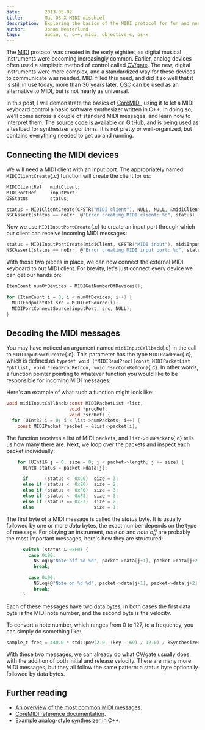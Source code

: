 ```yaml
---
date:         2013-05-02
title:        Mac OS X MIDI mischief
description:  Exploring the basics of the MIDI protocol for fun and nonprofit.
author:       Jonas Westerlund
tags:         audio, c, c++, midi, objective-c, os-x
---
```


The <abbr title="Musical Instrument Digital Interface">[MIDI](https://en.wikipedia.org/wiki/MIDI)</abbr> protocol was created in the early eighties,
as digital musical instruments were becoming increasingly common.
Earlier, analog devices often used a simplistic method of control called [<abbr title="Control Voltage">CV</abbr>/gate](http://en.wikipedia.org/wiki/CV/Gate).
The new, digital instruments were more complex, and a standardized way for these devices to communicate was needed.
MIDI filled this need, and did it so well that it is still in use today, more than 30 years later.
<abbr title="Open Sound Control">[OSC](https://en.wikipedia.org/wiki/Open_Sound_Control)</abbr> can be used as an alternative to MIDI,
but is not nearly as universal.

In this post, I will demonstrate the basics of [CoreMIDI](https://developer.apple.com/library/mac/documentation/MusicAudio/Reference/CACoreMIDIRef/MIDIServices/),
using it to let a MIDI keyboard control a basic software synthesizer written in C++.
In doing so, we'll come across a couple of standard MIDI messages, and learn how to interpret them.
The [source code is available on GitHub](https://github.com/nlogax/phase-osx/tree/polyblep),
and is being used as a testbed for synthesizer algorithms.
It is not pretty or well-organized, but contains everything needed to get up and running.

## Connecting the MIDI devices

We will need a MIDI client with an input port.
The appropriately named `MIDIClientCreate`{.c} function will create the client for us:

```c
MIDIClientRef   midiClient;
MIDIPortRef     inputPort;
OSStatus        status;

status = MIDIClientCreate(CFSTR("MIDI client"), NULL, NULL, &midiClient);
NSCAssert(status == noErr, @"Error creating MIDI client: %d", status);
```

Now we use `MIDIInputPortCreate`{.c} to create an input port through which our client can receive incoming MIDI messages:

```c
status = MIDIInputPortCreate(midiClient, CFSTR("MIDI input"), midiInputCallback, NULL, &inputPort);
NSCAssert(status == noErr, @"Error creating MIDI input port: %d", status);
```

With those two pieces in place, we can now connect the external MIDI keyboard to out MIDI client.
For brevity, let's just connect every device we can get our hands on:

```c
ItemCount numOfDevices = MIDIGetNumberOfDevices();

for (ItemCount i = 0; i < numOfDevices; i++) {
  MIDIEndpointRef src = MIDIGetSource(i);
  MIDIPortConnectSource(inputPort, src, NULL);
}
```

## Decoding the MIDI messages

You may have noticed an argument named `midiInputCallback`{.c} in the call to `MIDIInputPortCreate`{.c}.
This parameter has the type `MIDIReadProc`{.c}, which is defined as `typedef void
(*MIDIReadProc)(const MIDIPacketList *pktlist, void *readProcRefCon, void *srcConnRefCon)`{.c}.
In other words, a function pointer pointing to whatever function you would like to be responsible for incoming MIDI messages.

Here's an example of what such a function might look like:

```c
void midiInputCallback(const MIDIPacketList *list,
                       void *procRef,
                       void *srcRef) {
  for (UInt32 i = 0; i < list->numPackets; i++) {
    const MIDIPacket *packet = &list->packet[i];
```

The function receives a list of MIDI packets, and `list->numPackets`{.c} tells us how many there are.
Next, we loop over the packets and inspect each packet individually:

```c
    for (UInt16 j = 0, size = 0; j < packet->length; j += size) {
      UInt8 status = packet->data[j];

      if      (status <  0xC0)  size = 3;
      else if (status <  0xE0)  size = 2;
      else if (status <  0xF0)  size = 3;
      else if (status <  0xF3)  size = 3;
      else if (status == 0xF3)  size = 2;
      else                      size = 1;
```

The first byte of a MIDI message is called the *status* byte.
It is usually followed by one or more *data* bytes,
the exact number depends on the type of message.
For playing an instrument, *note on* and *note off* are probably the most important messages,
here's how they are structured:

```c
      switch (status & 0xF0) {
        case 0x80:
          NSLog(@"Note off %d %d", packet->data[j+1], packet->data[j+2]);
          break;

        case 0x90:
          NSLog(@"Note on %d %d", packet->data[j+1], packet->data[j+2]);
          break;
      }
```

Each of these messages have two data bytes,
in both cases the first data byte is the MIDI note number,
and the second byte is the velocity.

To convert a note number, which ranges from 0 to 127,
to a frequency, you can simply do something like:

```c
sample_t freq = 440.0 * std::pow(2.0, (key - 69) / 12.0) / kSynthesizerSampleRate
```

With these two messages, we can already do what CV/gate usually does,
with the addition of both initial and release velocity.
There are many more MIDI messages, but they all follow the same pattern: a status byte optionally followed by data bytes.

## Further reading

- [An overview of the most common MIDI messages](http://www.midi.org/techspecs/midimessages.php).
- [CoreMIDI reference documentation](https://developer.apple.com/library/mac/documentation/MusicAudio/Reference/CACoreMIDIRef/MIDIServices/).
- [Example analog-style synthesizer in C++](https://github.com/nlogax/phase-osx/tree/polyblep/lib).
